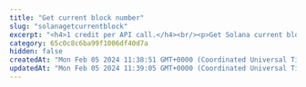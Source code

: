 ```yaml
---
title: "Get current block number"
slug: "solanagetcurrentblock"
excerpt: "<h4>1 credit per API call.</h4><br/><p>Get Solana current block number. This is the number of the latest block in the blockchain.</p>"
category: 65c0c8c6ba99f1006df40d7a
hidden: false
createdAt: "Mon Feb 05 2024 11:38:51 GMT+0000 (Coordinated Universal Time)"
updatedAt: "Mon Feb 05 2024 11:39:05 GMT+0000 (Coordinated Universal Time)"
---
```

